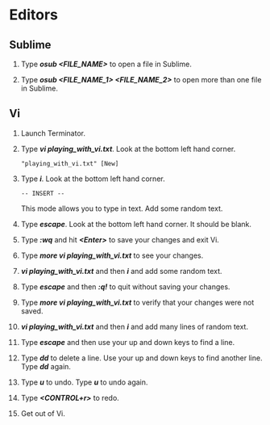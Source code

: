 # Editors

## Sublime

1. Type ***osub \<FILE_NAME\>*** to open a file in Sublime.

1. Type ***osub \<FILE_NAME_1\> \<FILE_NAME_2\>*** to open more than one file in Sublime.

## Vi

1. Launch Terminator.

1. Type ***vi playing_with_vi.txt***. Look at the bottom left hand corner.

	```
	"playing_with_vi.txt" [New]
	```

1. Type ***i***. Look at the bottom left hand corner.

	```
	-- INSERT --
	```

	This mode allows you to type in text. Add some random text.

1. Type ***escape***. Look at the bottom left hand corner. It should be blank.

1. Type ***:wq*** and hit ***\<Enter\>*** to save your changes and exit Vi.

1. Type ***more vi playing_with_vi.txt*** to see your changes.

1. ***vi playing_with_vi.txt*** and then ***i*** and add some random text.

1. Type ***escape*** and then ***:q!*** to quit without saving your changes.

1. Type ***more vi playing_with_vi.txt*** to verify that your changes were not saved.

1. ***vi playing_with_vi.txt*** and then ***i*** and add many lines of random text.

1. Type ***escape*** and then use your up and down keys to find a line.

1. Type ***dd*** to delete a line. Use your up and down keys to find another line. Type ***dd*** again.

1. Type ***u*** to undo. Type ***u*** to undo again.

1. Type ***<CONTROL+r>*** to redo.

1. Get out of Vi.
